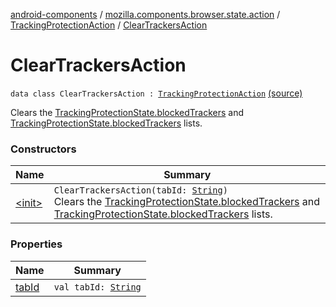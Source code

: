 [android-components](../../../index.md) / [mozilla.components.browser.state.action](../../index.md) / [TrackingProtectionAction](../index.md) / [ClearTrackersAction](./index.md)

# ClearTrackersAction

`data class ClearTrackersAction : `[`TrackingProtectionAction`](../index.md) [(source)](https://github.com/mozilla-mobile/android-components/blob/master/components/browser/state/src/main/java/mozilla/components/browser/state/action/BrowserAction.kt#L272)

Clears the [TrackingProtectionState.blockedTrackers](../../../mozilla.components.browser.state.state/-tracking-protection-state/blocked-trackers.md) and [TrackingProtectionState.blockedTrackers](../../../mozilla.components.browser.state.state/-tracking-protection-state/blocked-trackers.md) lists.

### Constructors

| Name | Summary |
|---|---|
| [&lt;init&gt;](-init-.md) | `ClearTrackersAction(tabId: `[`String`](https://kotlinlang.org/api/latest/jvm/stdlib/kotlin/-string/index.html)`)`<br>Clears the [TrackingProtectionState.blockedTrackers](../../../mozilla.components.browser.state.state/-tracking-protection-state/blocked-trackers.md) and [TrackingProtectionState.blockedTrackers](../../../mozilla.components.browser.state.state/-tracking-protection-state/blocked-trackers.md) lists. |

### Properties

| Name | Summary |
|---|---|
| [tabId](tab-id.md) | `val tabId: `[`String`](https://kotlinlang.org/api/latest/jvm/stdlib/kotlin/-string/index.html) |
